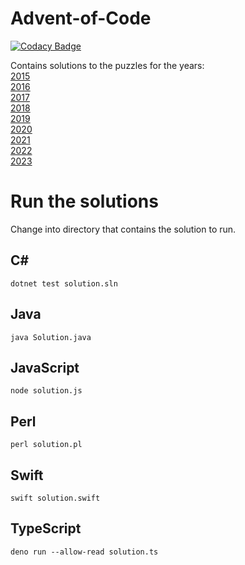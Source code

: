 # Advent-of-Code
[![Codacy Badge](https://app.codacy.com/project/badge/Grade/46ac6280fbca4de38faa568d5f9b7599)](https://www.codacy.com/gh/christianeiselt/Advent-of-Code/dashboard?utm_source=github.com&amp;utm_medium=referral&amp;utm_content=christianeiselt/Advent-of-Code&amp;utm_campaign=Badge_Grade)

Contains solutions to the puzzles for the years:  
[2015](https://adventofcode.com/2015/)  
[2016](https://adventofcode.com/2016/)  
[2017](https://adventofcode.com/2017/)  
[2018](https://adventofcode.com/2018/)  
[2019](https://adventofcode.com/2019/)  
[2020](https://adventofcode.com/2020/)  
[2021](https://adventofcode.com/2021/)  
[2022](https://adventofcode.com/2022/)  
[2023](https://adventofcode.com/2023/)

# Run the solutions
Change into directory that contains the solution to run.

## C#
`dotnet test solution.sln`

## Java
`java Solution.java`

## JavaScript
`node solution.js`

## Perl
`perl solution.pl`

## Swift
`swift solution.swift`

## TypeScript
`deno run --allow-read solution.ts`
